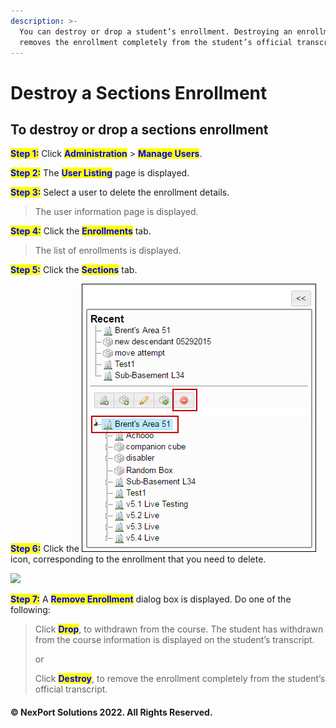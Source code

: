 ```yaml
---
description: >-
  You can destroy or drop a student’s enrollment. Destroying an enrollment
  removes the enrollment completely from the student’s official transcript.
---
```


# Destroy a Sections Enrollment

## **To destroy or drop a sections enrollment**

<mark style="color:blue;">**Step 1:**</mark> Click <mark style="color:blue;">**Administration**</mark> > <mark style="color:blue;">**Manage Users**</mark>.

<mark style="color:blue;">**Step 2:**</mark> The <mark style="color:blue;">**User Listing**</mark> page is displayed.

<mark style="color:blue;">**Step 3:**</mark> Select a user to delete the enrollment details.

> The user information page is displayed.

<mark style="color:blue;">**Step 4:**</mark> Click the <mark style="color:blue;">**Enrollments**</mark> tab.

> The list of enrollments is displayed.

<mark style="color:blue;">**Step 5:**</mark> Click the <mark style="color:blue;">**Sections**</mark> tab.

<mark style="color:blue;">**Step 6:**</mark> Click the ![](../../../../../.gitbook/assets/delete907e.png) icon, corresponding to the enrollment that you need to delete.

![](../../../../../.gitbook/assets/Enrollment\_Sections\_Delete\_550x136.png)

<mark style="color:blue;">**Step 7:**</mark> A <mark style="color:blue;">**Remove Enrollment**</mark> dialog box is displayed. Do one of the following:

> Click <mark style="color:blue;">**Drop**</mark>, to withdrawn from the course. The student has withdrawn from the course information is displayed on the student’s transcript.
>
> or
>
> Click <mark style="color:blue;">**Destroy**</mark>, to remove the enrollment completely from the student’s official transcript.

#### © NexPort Solutions 2022. All Rights Reserved.
